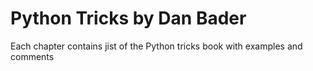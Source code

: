 # Python Tricks by Dan Bader
Each chapter contains jist of the Python tricks book with examples and comments
